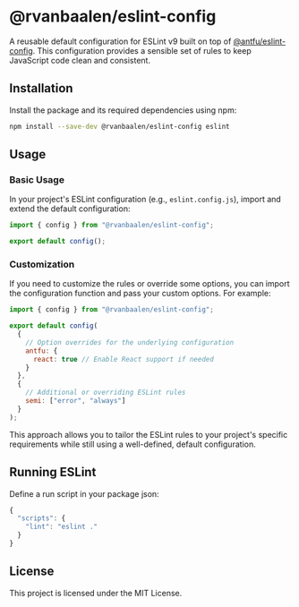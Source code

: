 # @rvanbaalen/eslint-config

A reusable default configuration for ESLint v9 built on top of [@antfu/eslint-config](https://www.npmjs.com/package/@antfu/eslint-config).
This configuration provides a sensible set of rules to keep JavaScript code clean and consistent.

## Installation

Install the package and its required dependencies using npm:

```bash
npm install --save-dev @rvanbaalen/eslint-config eslint
```

## Usage

### Basic Usage

In your project's ESLint configuration (e.g., `eslint.config.js`), import and extend the default configuration:

```javascript
import { config } from "@rvanbaalen/eslint-config";

export default config();
```

### Customization

If you need to customize the rules or override some options, you can import 
the configuration function and pass your custom options. For example:

```javascript
import { config } from "@rvanbaalen/eslint-config";

export default config(
  {
    // Option overrides for the underlying configuration
    antfu: {
      react: true // Enable React support if needed
    }
  },
  {
    // Additional or overriding ESLint rules
    semi: ["error", "always"]
  }
);
```

This approach allows you to tailor the ESLint rules to your project's specific 
requirements while still using a well-defined, default configuration.

## Running ESLint

Define a run script in your package json:

```js
{
  "scripts": {
    "lint": "eslint ."
  }
} 
```

## License

This project is licensed under the MIT License.

